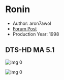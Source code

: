 # Ronin

* Author: aron7awol
* [Forum Post](https://www.avsforum.com/threads/bass-eq-for-filtered-movies.2995212/post-57847674)
* Production Year: 1998

## DTS-HD MA 5.1

![img 0](https://i.imgur.com/xT1IRGX.jpg)

![img 0](https://i.imgur.com/qZtgwSl.jpg)

